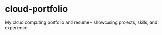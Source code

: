 # cloud-portfolio
My cloud computing portfolio and resume – showcasing projects, skills, and experience.

